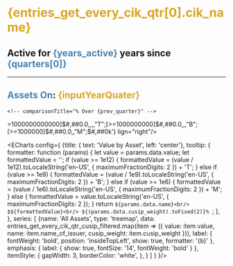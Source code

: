 <script>
 /** @type {import('./$types').PageData} */
import Carousel from 'svelte-carousel'
import { browser } from '$app/environment';
import { invalidate } from '$app/navigation';

let quarters = props.entries_get_every_cik_qtr.map(item => (item.quarter)).reverse();
let quarters_carousel = quarters;

let years_active = quarters.length/4;
let sliderValue = quarters.length -1;
$: inputYearQuater = quarters[sliderValue];

// ##### Data for the main overview Line Chart
let entries_get_every_cik_qtr = props.entries_get_every_cik_qtr;

// ##### Data for the dynamicly filtered Big Value components
$: entries_get_every_cik_qtr_filtered = props.entries_get_every_cik_qtr.filter(d => d.quarter === inputYearQuater);
// $: prev_quarter = entries_get_every_cik_qtr_filtered[0].prev_quarter;

// ##### Data for the dynamicly filtered DataTable and Treemap components
$: entries_get_every_cik_qtr_cusip_filtered = props.entries_get_every_cik_qtr_cusip.filter(d => d.quarter === inputYearQuater);

// ###### formatting of numbers, currency, percentages
const format_usd = '[>=1000000000000]$#,##0.0,,,,"T";[>=1000000000]$#,##0.0,,,"B";[>=1000000]$#,##0.0,,"M";$#,##0k'
const format_shares = '[>=1000000000]#,##0.0,,,"B";[>=1000000]#,##0.0,"M";#,##0k'
// ########################################################################
let quarters3 = props.entries_get_overview_tr_closed.map(item => (item.quarter)).reverse();

let sliderValue3 = quarters3.length -1;
$: inputYearQuater3 = quarters3[sliderValue3];
$: entries_get_overview_tr_closed_filtered = props.entries_get_overview_tr_closed.filter(d => d.quarter === inputYearQuater3);




</script>
<!-- {quarters} -->

# <span style="color: goldenrod;">{entries_get_every_cik_qtr[0].cik_name}</span>
## Active for **<span style="color: steelblue;">{years_active}</span>** years since **<span style="color: steelblue;">{quarters[0]}</span>**

<LineChart
title="Value($)"
    data={entries_get_every_cik_qtr}
    x=quarter_end_date
    y=value_usd fmt={format_usd}
    yFmt={format_usd}>
</LineChart>
<hr>

## **<span style="color: steelblue;">Assets On</span>**: **<span style="color: goldenrod;">{inputYearQuater}</span>**
<Slider bind:quarters={quarters} bind:quarterValue={sliderValue} />

<!-- **TODO**:*Play with the color of the slider rail and the trail. Try the same color as the lineChart*

**TODO**:*I need to test the brains out of the TWRR numbers. They are wrong. It's not only the bad raw data, but maybe the calculations are wrong too* -->

<!-- **TODO**:*Add a column with Position Duration* -->



    <!-- comparisonTitle="% Over {prev_quarter}" -->
<BigValue
    data={entries_get_every_cik_qtr_filtered}
    title="Value"
    value=value_usd  
    fmt={format_usd}
    comparison=prc_change_value
    Comparisonfmt='#0.01\%'  
    comparisonTitle="% QoQ"
/>

<BigValue
    data={entries_get_every_cik_qtr_filtered}
    title="# of Assets"
    value=num_assets   
    comparison=prc_change_num_assets
    Comparisonfmt='#0.01\%'  
    comparisonTitle="% QoQ"
/> 

<BigValue
    data={entries_get_every_cik_qtr_filtered}
    title="Qtr TWRR"
    value=roll_mean_cik_qtr_adj_median_sec_pnl_prc  
    fmt='#0\%'
    Comparisonfmt='#0.01\%'  
    comparison=roll_mean_cik_qtr_prc_change
    comparisonTitle="% QoQ"
/> 


<Tabs>
<Tab label="Table">
<DataTable data="{entries_get_every_cik_qtr_cusip_filtered}" link="cusip" search="true" rows=9>
    <Column id="name_of_issuer"  title='Asset' />
    <Column id="value" fmt={'[>=1000000000000]$#,##0.0,,,,"T";[>=1000000000]$#,##0.0,,,"B";[>=1000000]$#,##0.0,,"M";$#,##0k'} lign="right"/>
    <Column id="prc_change_value" contentType=delta fmt='#0.01\%' title="Value(QoQ)" lign="left"/>
    <!-- <Column id="prc_change_shares" contentType=delta fmt='#0.01\%' title="Shares(QoQ)"/> -->
    <Column id="cusip_weight" title='Weight' fmt='#0.01\%' />
    <Column id="rolling_twrr" title='Asset TWRR' contentType=delta deltaSymbol=false fmt='#0.01\%' /> 

    
</DataTable>
</Tab>

<Tab label="Chart">

<ECharts config={
    {title: {
            text: 'Value by Asset',
            left: 'center'},
        tooltip: {
        formatter: function (params) {
                    let value = params.data.value;
                    let formattedValue = '';
                    if (value >= 1e12) {
                        formattedValue = (value / 1e12).toLocaleString('en-US', { maximumFractionDigits: 2 }) + 'T';
                    } else if (value >= 1e9) {
                        formattedValue = (value / 1e9).toLocaleString('en-US', { maximumFractionDigits: 2 }) + 'B';
                    } else if (value >= 1e6) {
                        formattedValue = (value / 1e6).toLocaleString('en-US', { maximumFractionDigits: 2 }) + 'M';
                    } else {
                        formattedValue = value.toLocaleString('en-US', { maximumFractionDigits: 2 });
                    }
                    return `${params.data.name}<br/>
                    $${formattedValue}<br/>
                    ${(params.data.cusip_weight).toFixed(2)}% `;
                },
    },
        series: [
        {name: 'All Assets',
            type: 'treemap',
            data: entries_get_every_cik_qtr_cusip_filtered.map(item => ({
                    value: item.value,
                    name: item.name_of_issuer,
                    cusip_weight: item.cusip_weight
                })),
            label: {
                fontWeight: 'bold',
            position: 'insideTopLeft',
            show: true,
            formatter: '{b}'
            },
            emphasis: {
                label: {
                    show: true,
                    fontSize: '14',
                    fontWeight: 'bold'
                }
            },
            itemStyle: {
                gapWidth: 3,
                borderColor: 'white',
            },
        }
        ]
    }
}/>
</Tab>
</Tabs>

<!-- **TODO**:*Add more stats for individual superinvestor. Maybe the best and the worst trades, a new section on transactions...etc* -->

<!-- ## **<span style="color: steelblue;">Complete Transactions:</span>** **<span style="color: goldenrod;">{inputYearQuater3}</span>**

<Slider bind:quarters={quarters3} bind:quarterValue={sliderValue3} />

<DataTable data="{entries_get_overview_tr_closed_filtered}"   rows=9>
    <Column id="quarter"  title='Quarter'/>
    <Column id="num_closed_tr_per_qtr" title='# Transactions'/>
    <Column id="qtr_mean_tr_twr"  fmt='#0.01\%' title="Mean Qtr TWRR"/>
    <Column id="qtr_open_closed_tr_ratio" title='Open/Closed Ratio'/> 
</DataTable> -->












<!-- // func to add and update search params based on the Slider's quarter
let updateSearchParams = (key, value) => {
    if (typeof window !== 'undefined') {
        const searchParams = new URLSearchParams(window.location.search);
        searchParams.set(key, value);
        const newUrl = `${window.location.pathname}?${searchParams.toString()}`;
        window.history.pushState({}, '', newUrl);
        invalidate('params:quarter_params');
    }
};    
$: {updateSearchParams('quarter_params', inputYearQuater)} -->

<!-- ////////////////////////////////////////////////////////// -->
<!-- corresponding load function -->

<!-- export async function load({ params, url, depends }) {
    const { superinvestor } = params;
    const quarter = url.searchParams.get('quarter_params');
    depends('params:quarter_params');
    
    return  { 
    entries_get_every_cik_qtr : get_every_cik_qtr(superinvestor),
    entries_get_every_cik_qtr_cusip : get_every_cik_qtr_cusip(superinvestor, quarter),
    entries_get_overview_tr_closed : get_overview_tr_closed(superinvestor)
    } ;
	}; -->